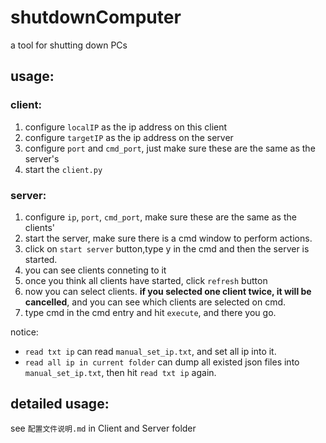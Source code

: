 # shutdownComputer

a tool for shutting down PCs

## usage:

### client:

1. configure `localIP` as the ip address on this client
2. configure `targetIP` as the ip address on the server
3. configure `port` and `cmd_port`, just make sure these are the same as the server's
4. start the `client.py`

### server:

1. configure `ip`, `port`, `cmd_port`, make sure these are the same as the clients'
2. start the server, make sure there is a cmd window to perform actions.
3. click on `start server` button,type y in the cmd and then the server is started.
4. you can see clients conneting to it
5. once you think all clients have started, click `refresh` button
6. now you can select clients. **if you selected one client twice, it will be cancelled**, and you can see which clients are selected on cmd.
7. type cmd in the cmd entry and hit `execute`, and there you go.

notice:
- `read txt ip` can read `manual_set_ip.txt`, and set all ip into it.
- `read all ip in current folder` can dump all existed json files into `manual_set_ip.txt`, then hit `read txt ip` again.

## detailed usage:

see `配置文件说明.md` in Client and Server folder